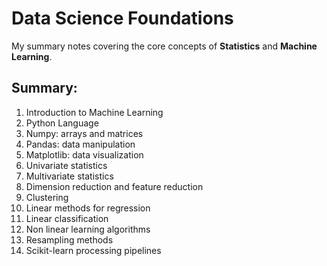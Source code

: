 # Data Science Foundations
My summary notes covering the core concepts of **Statistics** and **Machine Learning**. 

## Summary:
  1. Introduction to Machine Learning
  2. Python Language
  3. Numpy: arrays and matrices
  4. Pandas: data manipulation
  5. Matplotlib: data visualization
  6. Univariate statistics
  7. Multivariate statistics
  8. Dimension reduction and feature reduction
  9. Clustering
  10. Linear methods for regression
  11. Linear classification
  12. Non linear learning algorithms
  13. Resampling methods
  14. Scikit-learn processing pipelines
